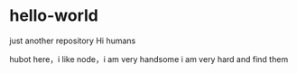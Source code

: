 # hello-world
just another repository
Hi humans

hubot here，i like node，i am very handsome
i am very hard and find them
